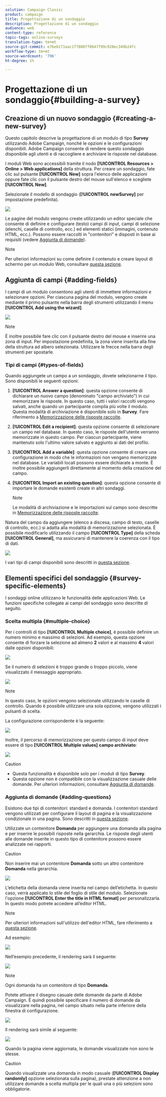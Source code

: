 ```yaml
---
solution: Campaign Classic
product: campaign
title: Progettazione di un sondaggio
description: Progettazione di un sondaggio
audience: web
content-type: reference
topic-tags: online-surveys
translation-type: tm+mt
source-git-commit: e76eb171aac1f7088ff8647f99c928ec349b24fc
workflow-type: tm+mt
source-wordcount: '796'
ht-degree: 1%

---
```



# Progettazione di un sondaggio{#building-a-survey}

## Creazione di un nuovo sondaggio {#creating-a-new-survey}

Questo capitolo descrive la progettazione di un modulo di tipo **Survey** utilizzando  Adobe Campaign, nonché le opzioni e le configurazioni disponibili.  Adobe Campaign consente di rendere questo sondaggio disponibile agli utenti e di raccogliere e archiviare le risposte nel database.

I moduli Web sono accessibili tramite il nodo **[!UICONTROL Resources > Online > Web applications]** della struttura. Per creare un sondaggio, fate clic sul pulsante **[!UICONTROL New]** sopra l&#39;elenco delle applicazioni oppure fate clic con il pulsante destro del mouse sull&#39;elenco e scegliete **[!UICONTROL New]**.

Selezionate il modello di sondaggio (**[!UICONTROL newSurvey]** per impostazione predefinita).

![](assets/s_ncs_admin_survey_select_template.png)

Le pagine del modulo vengono create utilizzando un editor speciale che consente di definire e configurare (testo) campi di input, campi di selezione (elenchi, caselle di controllo, ecc.) ed elementi statici (immagini, contenuto HTML, ecc.). Possono essere raccolti in &quot;contenitori&quot; e disposti in base ai requisiti (vedere [Aggiunta di domande](#adding-questions)).

>[!NOTE]
>
>Per ulteriori informazioni su come definire il contenuto e creare layout di schermo per un modulo Web, consultare [questa sezione](../../web/using/about-web-forms.md).

## Aggiunta di campi {#adding-fields}

I campi di un modulo consentono agli utenti di immettere informazioni e selezionare opzioni. Per ciascuna pagina del modulo, vengono create mediante il primo pulsante nella barra degli strumenti utilizzando il menu **[!UICONTROL Add using the wizard]**.

![](assets/s_ncs_admin_survey_add_field_menu.png)

>[!NOTE]
>
>È inoltre possibile fare clic con il pulsante destro del mouse e inserire una zona di input. Per impostazione predefinita, la zona viene inserita alla fine della struttura ad albero selezionata. Utilizzare le frecce nella barra degli strumenti per spostarle.

### Tipi di campi {#types-of-fields}

Quando aggiungete un campo a un sondaggio, dovete selezionarne il tipo. Sono disponibili le seguenti opzioni:

1. **[!UICONTROL Answer a question]**: questa opzione consente di dichiarare un nuovo campo (denominato &quot;campo archiviato&quot;) in cui memorizzare le risposte. In questo caso, tutti i valori raccolti vengono salvati, anche quando un partecipante compila più volte il modulo. Questa modalità di archiviazione è disponibile solo in **Survey**. Fare riferimento a [Memorizzazione delle risposte raccolte](../../web/using/managing-answers.md#storing-collected-answers).
1. **[!UICONTROL Edit a recipient]**: questa opzione consente di selezionare un campo nel database. In questo caso, le risposte dell&#39;utente verranno memorizzate in questo campo. Per ciascun partecipante, viene mantenuto solo l&#39;ultimo valore salvato e aggiunto ai dati del profilo.
1. **[!UICONTROL Add a variable]**: questa opzione consente di creare una configurazione in modo che le informazioni non vengano memorizzate nel database. Le variabili locali possono essere dichiarate a monte. È inoltre possibile aggiungerli direttamente al momento della creazione del campo.
1. **[!UICONTROL Import an existing question]**: questa opzione consente di importare le domande esistenti create in altri sondaggi.

   >[!NOTE]
   >
   >Le modalità di archiviazione e le importazioni sul campo sono descritte in [Memorizzazione delle risposte raccolte](../../web/using/managing-answers.md#storing-collected-answers).

Natura del campo da aggiungere (elenco a discesa, campo di testo, caselle di controllo, ecc.) si adatta alla modalità di memorizzazione selezionata. È possibile modificarlo utilizzando il campo **[!UICONTROL Type]** della scheda **[!UICONTROL General]**, ma assicurarsi di mantenere la coerenza con il tipo di dati.

![](assets/s_ncs_admin_survey_change_type.png)

I vari tipi di campi disponibili sono descritti in [questa sezione](../../web/using/about-web-forms.md).

## Elementi specifici del sondaggio {#survey-specific-elements}

I sondaggi online utilizzano le funzionalità delle applicazioni Web. Le funzioni specifiche collegate ai campi del sondaggio sono descritte di seguito.

### Scelta multipla {#multiple-choice}

Per i controlli di tipo **[!UICONTROL Multiple choice]**, è possibile definire un numero minimo e massimo di selezioni. Ad esempio, questa opzione consente di forzare la selezione ad almeno **2** valori e al massimo **4** valori dalle opzioni disponibili:

![](assets/s_ncs_admin_survey_multichoice_ex1.png)

Se il numero di selezioni è troppo grande o troppo piccolo, viene visualizzato il messaggio appropriato.

![](assets/s_ncs_admin_survey_multichoice_ex2.png)

>[!NOTE]
>
>In questo caso, le opzioni vengono selezionate utilizzando le caselle di controllo. Quando è possibile utilizzare una sola opzione, vengono utilizzati i pulsanti di scelta.

La configurazione corrispondente è la seguente:

![](assets/s_ncs_admin_survey_multichoice_ex3.png)

Inoltre, il percorso di memorizzazione per questo campo di input deve essere di tipo **[!UICONTROL Multiple values]** **campo archiviato**:

![](assets/s_ncs_admin_survey_multiple_values_field.png)

>[!CAUTION]
>
>* Questa funzionalità è disponibile solo per i moduli di tipo **Survey**.
>* Questa opzione non è compatibile con la visualizzazione casuale delle domande. Per ulteriori informazioni, consultare [Aggiunta di domande](#adding-questions).


### Aggiunta di domande {#adding-questions}

Esistono due tipi di contenitori: standard e domanda. I contenitori standard vengono utilizzati per configurare il layout di pagina e la visualizzazione condizionale in una pagina. Sono descritti in [questa sezione](../../web/using/about-web-forms.md).

Utilizzate un contenitore **Domanda** per aggiungere una domanda alla pagina e per inserire le possibili risposte nella gerarchia. Le risposte degli utenti alle domande inserite in questo tipo di contenitore possono essere analizzate nei rapporti.

>[!CAUTION]
>
>Non inserire mai un contenitore **Domanda** sotto un altro contenitore **Domanda** nella gerarchia.

![](assets/s_ncs_admin_question_label.png)

L’etichetta della domanda viene inserita nel campo dell’etichetta. In questo caso, verrà applicato lo stile del foglio di stile del modulo. Selezionate l&#39;opzione **[!UICONTROL Enter the title in HTML format]** per personalizzarla. In questo modo potrete accedere all’editor HTML.

>[!NOTE]
>
>Per ulteriori informazioni sull&#39;utilizzo dell&#39;editor HTML, fare riferimento a [questa sezione](../../web/using/about-web-forms.md).

Ad esempio:

![](assets/s_ncs_admin_survey_containers_qu_arbo.png)

Nell’esempio precedente, il rendering sarà il seguente:

![](assets/s_ncs_admin_survey_containers_qu_ex.png)

>[!NOTE]
>
>Ogni domanda ha un contenitore di tipo **Domanda**.

Potete attivare il disegno casuale delle domande da parte di  Adobe Campaign. È quindi possibile specificare il numero di domande da visualizzare nella pagina, nel campo situato nella parte inferiore della finestra di configurazione.

![](assets/s_ncs_admin_survey_containers_qu_display.png)

Il rendering sarà simile al seguente:

![](assets/s_ncs_admin_survey_containers_qu_display_rendering.png)

Quando la pagina viene aggiornata, le domande visualizzate non sono le stesse.

>[!CAUTION]
>
>Quando visualizzate una domanda in modo casuale (**[!UICONTROL Display randomly]** opzione selezionata sulla pagina), prestate attenzione a non utilizzare domande a scelta multipla per le quali una o più selezioni sono obbligatorie.

